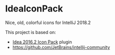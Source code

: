 # IdeaIconPack
Nice, old, colorful icons for IntelliJ 2018.2


This project is based on:
- [Idea 2016.2 Icon Pack](https://plugins.jetbrains.com/plugin/7285-idea-2016-2-icon-pack) plugin 
- https://github.com/JetBrains/intellij-community

